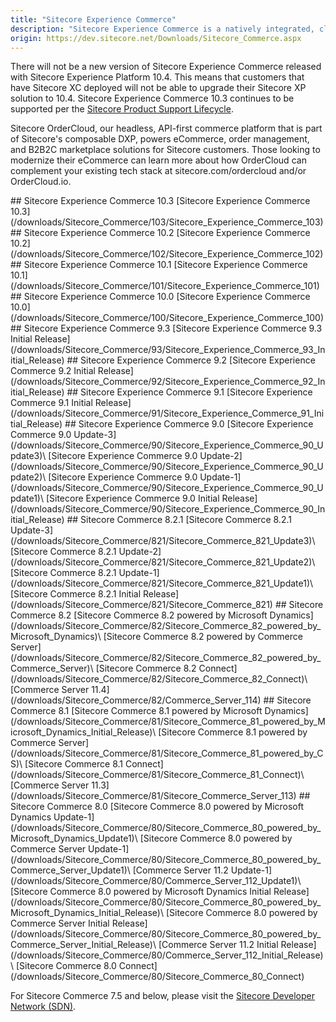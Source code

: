 ```yaml
---
title: "Sitecore Experience Commerce"
description: "Sitecore Experience Commerce is a natively integrated, cloud-enabled software platform that enables brands to fully personalize the end-to-end shopping experience—before, during, and after the transaction. It blends content, commerce, and contextual intelligence in a modern commerce platform built on .NET Core."
origin: https://dev.sitecore.net/Downloads/Sitecore_Commerce.aspx
---
```


There will not be a new version of Sitecore Experience Commerce released with Sitecore Experience Platform 10.4. This means that customers that have Sitecore XC deployed will not be able to upgrade their Sitecore XP solution to 10.4. Sitecore Experience Commerce 10.3 continues to be supported per the [Sitecore Product Support Lifecycle](https://support.sitecore.com/kb?id=kb_article_view&sysparm_article=KB0641167).

Sitecore OrderCloud, our headless, API-first commerce platform that is part of Sitecore's composable DXP, powers eCommerce, order management, and B2B2C marketplace solutions for Sitecore customers. Those looking to modernize their eCommerce can learn more about how OrderCloud can complement your existing tech stack at sitecore.com/ordercloud and/or OrderCloud.io.

<Card variant='outlineRaised' px={0} mb={8}>
<CardHeader>
## Sitecore Experience Commerce 10.3
</CardHeader>
<CardBody>
[Sitecore Experience Commerce 10.3](/downloads/Sitecore_Commerce/103/Sitecore_Experience_Commerce_103)
</CardBody>          
</Card>

<Card variant='outlineRaised' px={0} mb={8}>
<CardHeader>
## Sitecore Experience Commerce 10.2
</CardHeader>
<CardBody>
[Sitecore Experience Commerce 10.2](/downloads/Sitecore_Commerce/102/Sitecore_Experience_Commerce_102)
</CardBody>          
</Card>

<Card variant='outlineRaised' px={0} mb={8}>
<CardHeader>
## Sitecore Experience Commerce 10.1
</CardHeader>
<CardBody>
[Sitecore Experience Commerce 10.1](/downloads/Sitecore_Commerce/101/Sitecore_Experience_Commerce_101)
</CardBody>          
</Card>

<Card variant='outlineRaised' px={0} mb={8}>
<CardHeader>
## Sitecore Experience Commerce 10.0
</CardHeader>
<CardBody>
[Sitecore Experience Commerce 10.0](/downloads/Sitecore_Commerce/100/Sitecore_Experience_Commerce_100)
</CardBody>          
</Card>

<Card variant='outlineRaised' px={0} mb={8}>
<CardHeader>
## Sitecore Experience Commerce 9.3
</CardHeader>
<CardBody>
[Sitecore Experience Commerce 9.3 Initial Release](/downloads/Sitecore_Commerce/93/Sitecore_Experience_Commerce_93_Initial_Release)
</CardBody>          
</Card>

<Card variant='outlineRaised' px={0} mb={8}>
<CardHeader>
## Sitecore Experience Commerce 9.2
</CardHeader>
<CardBody>
[Sitecore Experience Commerce 9.2 Initial Release](/downloads/Sitecore_Commerce/92/Sitecore_Experience_Commerce_92_Initial_Release)
</CardBody>          
</Card>
<Card variant='outlineRaised' px={0} mb={8}>
<CardHeader>
## Sitecore Experience Commerce 9.1
</CardHeader>
<CardBody>
[Sitecore Experience Commerce 9.1 Initial Release](/downloads/Sitecore_Commerce/91/Sitecore_Experience_Commerce_91_Initial_Release)
</CardBody>          
</Card>

<Card variant='outlineRaised' px={0} mb={8}>
<CardHeader>
## Sitecore Experience Commerce 9.0
</CardHeader>
<CardBody>
[Sitecore Experience Commerce 9.0 Update-3](/downloads/Sitecore_Commerce/90/Sitecore_Experience_Commerce_90_Update3)\
[Sitecore Experience Commerce 9.0 Update-2](/downloads/Sitecore_Commerce/90/Sitecore_Experience_Commerce_90_Update2)\
[Sitecore Experience Commerce 9.0 Update-1](/downloads/Sitecore_Commerce/90/Sitecore_Experience_Commerce_90_Update1)\
[Sitecore Experience Commerce 9.0 Initial Release](/downloads/Sitecore_Commerce/90/Sitecore_Experience_Commerce_90_Initial_Release)
</CardBody>          
</Card>

<Card variant='outlineRaised' px={0} mb={8}>
<CardHeader>
## Sitecore Commerce 8.2.1
</CardHeader>
<CardBody>
[Sitecore Commerce 8.2.1 Update-3](/downloads/Sitecore_Commerce/821/Sitecore_Commerce_821_Update3)\
[Sitecore Commerce 8.2.1 Update-2](/downloads/Sitecore_Commerce/821/Sitecore_Commerce_821_Update2)\
[Sitecore Commerce 8.2.1 Update-1](/downloads/Sitecore_Commerce/821/Sitecore_Commerce_821_Update1)\
[Sitecore Commerce 8.2.1 Initial Release](/downloads/Sitecore_Commerce/821/Sitecore_Commerce_821)
</CardBody>          
</Card>

<Card variant='outlineRaised' px={0} mb={8}>
<CardHeader>
## Sitecore Commerce 8.2
</CardHeader>
<CardBody>
[Sitecore Commerce 8.2 powered by Microsoft Dynamics](/downloads/Sitecore_Commerce/82/Sitecore_Commerce_82_powered_by_Microsoft_Dynamics)\
[Sitecore Commerce 8.2 powered by Commerce Server](/downloads/Sitecore_Commerce/82/Sitecore_Commerce_82_powered_by_Commerce_Server)\
[Sitecore Commerce 8.2 Connect](/downloads/Sitecore_Commerce/82/Sitecore_Commerce_82_Connect)\
[Commerce Server 11.4](/downloads/Sitecore_Commerce/82/Commerce_Server_114)
</CardBody>          
</Card>

<Card variant='outlineRaised' px={0} mb={8}>
<CardHeader>
## Sitecore Commerce 8.1
</CardHeader>
<CardBody>
[Sitecore Commerce 8.1 powered by Microsoft Dynamics](/downloads/Sitecore_Commerce/81/Sitecore_Commerce_81_powered_by_Microsoft_Dynamics_Initial_Release)\
[Sitecore Commerce 8.1 powered by Commerce Server](/downloads/Sitecore_Commerce/81/Sitecore_Commerce_81_powered_by_CS)\
[Sitecore Commerce 8.1 Connect](/downloads/Sitecore_Commerce/81/Sitecore_Commerce_81_Connect)\
[Commerce Server 11.3](/downloads/Sitecore_Commerce/81/Sitecore_Commerce_Server_113)
</CardBody>          
</Card>

<Card variant='outlineRaised' px={0} mb={8}>
<CardHeader>
## Sitecore Commerce 8.0
</CardHeader>
<CardBody>
[Sitecore Commerce 8.0 powered by Microsoft Dynamics Update-1](/downloads/Sitecore_Commerce/80/Sitecore_Commerce_80_powered_by_Microsoft_Dynamics_Update1)\
[Sitecore Commerce 8.0 powered by Commerce Server Update-1](/downloads/Sitecore_Commerce/80/Sitecore_Commerce_80_powered_by_Commerce_Server_Update1)\
[Commerce Server 11.2 Update-1](/downloads/Sitecore_Commerce/80/Commerce_Server_112_Update1)\
[Sitecore Commerce 8.0 powered by Microsoft Dynamics Initial Release](/downloads/Sitecore_Commerce/80/Sitecore_Commerce_80_powered_by_Microsoft_Dynamics_Initial_Release)\
[Sitecore Commerce 8.0 powered by Commerce Server Initial Release](/downloads/Sitecore_Commerce/80/Sitecore_Commerce_80_powered_by_Commerce_Server_Initial_Release)\
[Commerce Server 11.2 Initial Release](/downloads/Sitecore_Commerce/80/Commerce_Server_112_Initial_Release)\
[Sitecore Commerce 8.0 Connect](/downloads/Sitecore_Commerce/80/Sitecore_Commerce_80_Connect)
</CardBody>          
</Card>

For Sitecore Commerce 7.5 and below, please visit the [Sitecore Developer Network (SDN)](https://archive.doc.sitecore.com/xp/en/sdnarchive/).